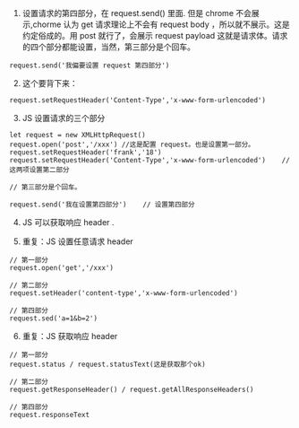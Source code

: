 1. 设置请求的第四部分，在 request.send() 里面. 但是 chrome 不会展示,chorme 认为
get 请求理论上不会有 request body ，所以就不展示。这是约定俗成的。用 post 就行了，会展示 request payload 这就是请求体。请求的四个部分都能设置，当然，第三部分是个回车。 
```
request.send('我偏要设置 request 第四部分')
```

2. 这个要背下来：
```
request.setRequestHeader('Content-Type','x-www-form-urlencoded')
```

3. JS 设置请求的三个部分
```
let request = new XMLHttpRequest()
request.open('post','/xxx')	//这是配置 request。也是设置第一部分。
request.setRequestHeader('frank','18')
request.setRequestHeader('Content-Type','x-www-form-urlencoded')	//这两项设置第二部分

// 第三部分是个回车。

request.send('我在设置第四部分')	// 设置第四部分
```

4. JS 可以获取响应 header .

5. 重复：JS 设置任意请求 header 
```
// 第一部分
request.open('get','/xxx')

// 第二部分
request.setHeader('content-type','x-www-form-urlencoded')

// 第四部分
request.sed('a=1&b=2')
```

6. 重复：JS 获取响应 header 
```
// 第一部分
request.status / request.statusText(这是获取那个ok)

// 第二部分
request.getResponseHeader() / request.getAllResponseHeaders()

// 第四部分
request.responseText
```
